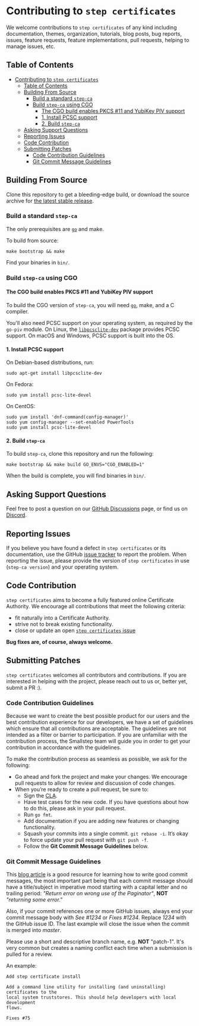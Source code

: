 # Contributing to `step certificates`

We welcome contributions to `step certificates` of any kind including
documentation, themes, organization, tutorials, blog posts, bug reports,
issues, feature requests, feature implementations, pull requests, helping
to manage issues, etc.

## Table of Contents

- [Contributing to `step certificates`](#contributing-to-step-certificates)
  - [Table of Contents](#table-of-contents)
  - [Building From Source](#building-from-source)
    - [Build a standard `step-ca`](#build-a-standard-step-ca)
    - [Build `step-ca` using CGO](#build-step-ca-using-cgo)
      - [The CGO build enables PKCS #11 and YubiKey PIV support](#the-cgo-build-enables-pkcs-11-and-yubikey-piv-support)
      - [1. Install PCSC support](#1-install-pcsc-support)
      - [2. Build `step-ca`](#2-build-step-ca)
  - [Asking Support Questions](#asking-support-questions)
  - [Reporting Issues](#reporting-issues)
  - [Code Contribution](#code-contribution)
  - [Submitting Patches](#submitting-patches)
    - [Code Contribution Guidelines](#code-contribution-guidelines)
    - [Git Commit Message Guidelines](#git-commit-message-guidelines)

## Building From Source

Clone this repository to get a bleeding-edge build, 
or download the source archive for [the latest stable release](https://github.com/adtsign/certificates/releases/latest).

### Build a standard `step-ca`

The only prerequisites are [`go`](https://golang.org/) and make.

To build from source:

    make bootstrap && make

Find your binaries in `bin/`.

### Build `step-ca` using CGO

#### The CGO build enables PKCS #11 and YubiKey PIV support

To build the CGO version of `step-ca`, you will need [`go`](https://golang.org/), make, and a C compiler.

You'll also need PCSC support on your operating system, as required by the `go-piv` module.
On Linux, the [`libpcsclite-dev`](https://pcsclite.apdu.fr/) package provides PCSC support.
On macOS and Windows, PCSC support is built into the OS.

#### 1. Install PCSC support

On Debian-based distributions, run:

```shell
sudo apt-get install libpcsclite-dev
```

On Fedora:

```shell
sudo yum install pcsc-lite-devel
```

On CentOS:

```
sudo yum install 'dnf-command(config-manager)'
sudo yum config-manager --set-enabled PowerTools
sudo yum install pcsc-lite-devel
```

#### 2. Build `step-ca`

To build `step-ca`, clone this repository and run the following:

```shell
make bootstrap && make build GO_ENVS="CGO_ENABLED=1"
```

When the build is complete, you will find binaries in `bin/`.

## Asking Support Questions

Feel free to post a question on our [GitHub Discussions](https://github.com/adtsign/certificates/discussions) page, or find us on [Discord](https://bit.ly/step-discord).

## Reporting Issues

If you believe you have found a defect in `step certificates` or its
documentation, use the GitHub [issue
tracker](https://github.com/adtsign/certificates/issues) to report the
problem. When reporting the issue, please provide the version of `step
certificates` in use (`step-ca version`) and your operating system.

## Code Contribution

`step certificates` aims to become a fully featured online Certificate
Authority. We encourage all contributions that meet the following criteria:

* fit naturally into a Certificate Authority.
* strive not to break existing functionality.
* close or update an open [`step certificates`
issue](https://github.com/adtsign/certificates/issues)

**Bug fixes are, of course, always welcome.**

## Submitting Patches

`step certificates` welcomes all contributors and contributions. If you are
interested in helping with the project, please reach out to us or, better yet,
submit a PR :).

### Code Contribution Guidelines

Because we want to create the best possible product for our users and the best
contribution experience for our developers, we have a set of guidelines which
ensure that all contributions are acceptable. The guidelines are not intended
as a filter or barrier to participation. If you are unfamiliar with the
contribution process, the Smallstep team will guide you in order to get your
contribution in accordance with the guidelines.

To make the contribution process as seamless as possible, we ask for the following:

* Go ahead and fork the project and make your changes. We encourage pull
requests to allow for review and discussion of code changes.
* When you’re ready to create a pull request, be sure to:
    * Sign the [CLA](https://cla-assistant.io/smallstep/certificates).
    * Have test cases for the new code. If you have questions about how to do
    this, please ask in your pull request.
    * Run `go fmt`.
    * Add documentation if you are adding new features or changing
    functionality.
    * Squash your commits into a single commit. `git rebase -i`. It’s okay to
    force update your pull request with `git push -f`.
    * Follow the **Git Commit Message Guidelines** below.

### Git Commit Message Guidelines

This [blog article](http://chris.beams.io/posts/git-commit/) is a good resource
for learning how to write good commit messages, the most important part being
that each commit message should have a title/subject in imperative mood
starting with a capital letter and no trailing period: *"Return error on wrong
use of the Paginator"*, **NOT** *"returning some error."*

Also, if your commit references one or more GitHub issues, always end your
commit message body with *See #1234* or *Fixes #1234*.  Replace *1234* with the
GitHub issue ID. The last example will close the issue when the commit is
merged into *master*.

Please use a short and descriptive branch name, e.g. **NOT** "patch-1". It's
very common but creates a naming conflict each time when a submission is pulled
for a review.

An example:

```text
Add step certificate install

Add a command line utility for installing (and uninstalling) certificates to the
local system truststores. This should help developers with local development
flows.

Fixes #75
```
